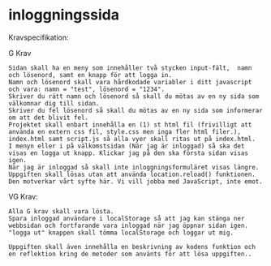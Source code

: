 # inloggningssida

Kravspecifikation:

G Krav

    Sidan skall ha en meny som innehåller två stycken input-fält,  namn och lösenord, samt en knapp för att logga in.
    Namn och lösenord skall vara hårdkodade variabler i ditt javascript och vara: namn = "test", lösenord = "1234".
    Skriver du rätt namn och lösenord så skall du mötas av en ny sida som välkomnar dig till sidan.
    Skriver du fel lösenord så skall du mötas av en ny sida som informerar om att det blivit fel.
    Projektet skall enbart innehålla en (1) st html fil (frivilligt att använda en extern css fil, style.css men inga fler html filer.), index.html samt script.js så alla vyer skall ritas ut på index.html.
    I menyn eller i på välkomstsidan (När jag är inloggad) så ska det visas en logga ut knapp. Klickar jag på den ska första sidan visas igen.
    När jag är inloggad så skall inte inloggningsformuläret visas längre.
    Uppgiften skall lösas utan att använda location.reload() funktionen. Den motverkar vårt syfte här. Vi vill jobba med JavaScript, inte emot.

VG Krav:

    Alla G krav skall vara lösta.
    Spara inloggad användare i localStorage så att jag kan stänga ner webbsidan och fortfarande vara inloggad när jag öppnar sidan igen.
    "logga ut" knappen skall tömma localStorage och loggar ut mig.

    Uppgiften skall även innehålla en beskrivning av kodens funktion och en reflektion kring de metoder som använts för att lösa uppgiften..
